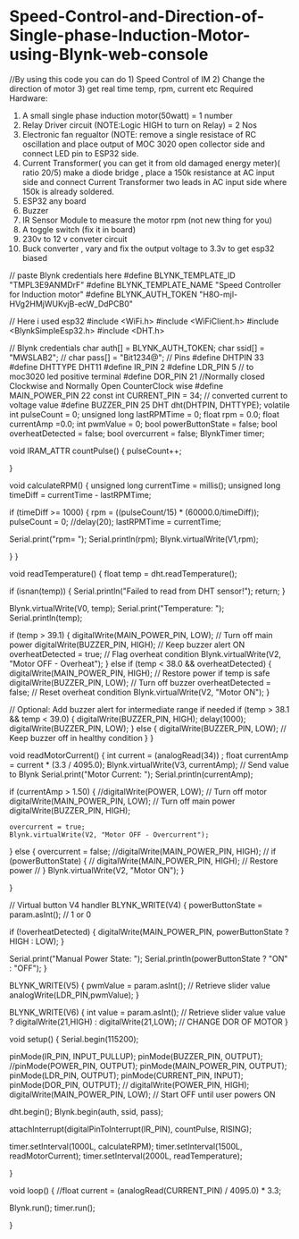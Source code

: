# Speed-Control-and-Direction-of-Single-phase-Induction-Motor-using-Blynk-web-console
//By using this code you can do 1) Speed Control of IM 2) Change the direction of motor 3) get real time temp, rpm, current etc
Required Hardware: 
1) A small single phase induction motor(50watt) =   1 number
2) Relay Driver circuit (NOTE:Logic HIGH to turn on Relay) = 2 Nos
3) Electronic fan regualtor (NOTE: remove a single resistace of RC oscillation and place output of MOC 3020 open collector side and connect LED pin to ESP32 side.
4) Current Transformer( you can get it from old damaged energy meter)( ratio 20/5) make a diode bridge , place a 150k resistance at AC input side and connect Current Transformer two leads in AC input side where 150k is already soldered.
5) ESP32 any board
6) Buzzer
7) IR Sensor Module to measure the motor rpm (not new thing for you)
8) A toggle switch (fix it in board)
9) 230v to 12 v conveter circuit
10) Buck converter , vary and fix the output voltage to 3.3v to get esp32 biased


// paste Blynk credentials here
#define BLYNK_TEMPLATE_ID "TMPL3E9ANMDrF"
#define BLYNK_TEMPLATE_NAME "Speed Controller for Induction motor"
#define BLYNK_AUTH_TOKEN "H8O-mjl-HVg2HMjWUKvjB-ecW_DdPCB0"

// Here i used esp32 
#include <WiFi.h>
#include <WiFiClient.h>
#include <BlynkSimpleEsp32.h>
#include <DHT.h>

// Blynk credentials
char auth[] = BLYNK_AUTH_TOKEN;
char ssid[] = "MWSLAB2"; // 
char pass[] = "Bit1234@";
// Pins
#define DHTPIN 33
#define DHTTYPE DHT11
#define IR_PIN 2
#define LDR_PIN 5 // to moc3020 led positive terminal 
#define DOR_PIN 21            //Normally closed Clockwise and Normally Open CounterClock wise
#define MAIN_POWER_PIN 22
const int  CURRENT_PIN  = 34; // converted current to voltage value 
#define BUZZER_PIN 25
DHT dht(DHTPIN, DHTTYPE);
volatile int pulseCount = 0;
unsigned long lastRPMTime = 0;
float rpm = 0.0;
float currentAmp =0.0; 
int pwmValue = 0;
bool powerButtonState = false;
bool overheatDetected = false;
bool overcurrent = false;
BlynkTimer timer;

void IRAM_ATTR countPulse() {
  pulseCount++;

}

void calculateRPM() {
  unsigned long currentTime = millis();
  unsigned long timeDiff = currentTime - lastRPMTime;

  if (timeDiff >= 1000) {
    rpm = ((pulseCount/15) * (60000.0/timeDiff));
    pulseCount = 0;
    //delay(20);
    lastRPMTime = currentTime;
    
   Serial.print("rpm=  ");
   Serial.println(rpm);
   Blynk.virtualWrite(V1,rpm);

  }
}

void readTemperature() {
  float temp = dht.readTemperature();

  if (isnan(temp)) {
    Serial.println("Failed to read from DHT sensor!");
    return;
  }

  Blynk.virtualWrite(V0, temp);
  Serial.print("Temperature: ");
  Serial.println(temp);

  if (temp > 39.1) {
    digitalWrite(MAIN_POWER_PIN, LOW);   // Turn off main power
    digitalWrite(BUZZER_PIN, HIGH);     // Keep buzzer alert ON
    overheatDetected = true;            // Flag overheat condition
    Blynk.virtualWrite(V2, "Motor OFF - Overheat");
  } else if (temp < 38.0 && overheatDetected) {
    digitalWrite(MAIN_POWER_PIN, HIGH); // Restore power if temp is safe
    digitalWrite(BUZZER_PIN, LOW);      // Turn off buzzer
    overheatDetected = false;           // Reset overheat condition
    Blynk.virtualWrite(V2, "Motor ON");
  }

  // Optional: Add buzzer alert for intermediate range if needed
  if (temp > 38.1 && temp < 39.0) {
    digitalWrite(BUZZER_PIN, HIGH);
    delay(1000);
    digitalWrite(BUZZER_PIN, LOW);
  } else {
    digitalWrite(BUZZER_PIN, LOW); // Keep buzzer off in healthy condition
  }
}

   void readMotorCurrent() {
   int current = (analogRead(34)) ;
   float currentAmp = current * (3.3 / 4095.0);
  Blynk.virtualWrite(V3, currentAmp);  // Send value to Blynk
  Serial.print("Motor Current: ");
  Serial.println(currentAmp);
  
  if (currentAmp > 1.50) {
    //digitalWrite(POWER, LOW);        // Turn off motor
    digitalWrite(MAIN_POWER_PIN, LOW);   // Turn off main power
    digitalWrite(BUZZER_PIN, HIGH);

    overcurrent = true;
    Blynk.virtualWrite(V2, "Motor OFF - Overcurrent");
  } else {
    overcurrent = false;
    //digitalWrite(MAIN_POWER_PIN, HIGH);
   // if (powerButtonState) {
    //  digitalWrite(MAIN_POWER_PIN, HIGH); // Restore power
   // }
    Blynk.virtualWrite(V2, "Motor ON");
  }

}

// Virtual button V4 handler
BLYNK_WRITE(V4) {
  powerButtonState = param.asInt(); // 1 or 0

  if (!overheatDetected) {
    digitalWrite(MAIN_POWER_PIN, powerButtonState ? HIGH : LOW);
  }

  Serial.print("Manual Power State: ");
  Serial.println(powerButtonState ? "ON" : "OFF");
}

 

BLYNK_WRITE(V5) {
  pwmValue = param.asInt(); // Retrieve slider value
  analogWrite(LDR_PIN,pwmValue);
}

BLYNK_WRITE(V6) {
  int value = param.asInt(); // Retrieve slider value
  value ? digitalWrite(21,HIGH) : digitalWrite(21,LOW); // CHANGE DOR OF MOTOR
}

void setup() {
  Serial.begin(115200);

  pinMode(IR_PIN, INPUT_PULLUP);
  pinMode(BUZZER_PIN, OUTPUT);
  //pinMode(POWER_PIN, OUTPUT);
  pinMode(MAIN_POWER_PIN, OUTPUT); 
  pinMode(LDR_PIN, OUTPUT);
  pinMode(CURRENT_PIN, INPUT);
  pinMode(DOR_PIN, OUTPUT);
 // digitalWrite(POWER_PIN, HIGH);
  digitalWrite(MAIN_POWER_PIN, LOW); // Start OFF until user powers ON

  dht.begin();
  Blynk.begin(auth, ssid, pass);

  attachInterrupt(digitalPinToInterrupt(IR_PIN), countPulse, RISING);

  timer.setInterval(1000L, calculateRPM);
  timer.setInterval(1500L, readMotorCurrent);
  timer.setInterval(2000L, readTemperature);
  
}

void loop() {
  //float current = (analogRead(CURRENT_PIN) / 4095.0) * 3.3;
 
  Blynk.run();
  timer.run();
  
}
